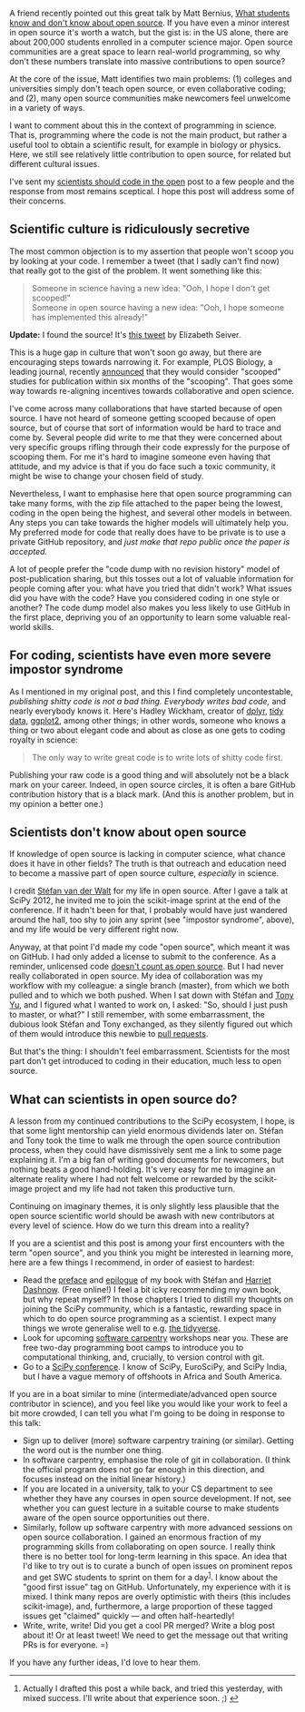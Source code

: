 <!--
.. title: What do scientists know about open source?
.. slug: what-do-scientists-know-about-open-source
.. date: 2018-06-20 21:19:46
.. tags: open-source,Planet SciPy,science,programming
.. category: 
.. link: 
.. description: 
.. type: text
.. has_math: no
.. status: published
.. wp-status: publish
-->

<html><body><p>A friend recently pointed out this great talk by Matt Bernius, <a href="https://community.redhat.com/blog/2018/05/what-college-students-know/">What students know and don't know about open source</a>. If you have even a minor interest in open source it's worth a watch, but the gist is: in the US alone, there are about 200,000 students enrolled in a computer science major. Open source communities are a great space to learn real-world programming, so why don't these numbers translate into massive contributions to open source?

At the core of the issue, Matt identifies two main problems: (1) colleges and universities simply don't teach open source, or even collaborative coding; and (2), many open source communities make newcomers feel unwelcome in a variety of ways.

I want to comment about this in the context of programming in science. That is, programming where the code is not the main product, but rather a useful tool to obtain a scientific result, for example in biology or physics. Here, we still see relatively little contribution to open source, for related but different cultural issues.

I've sent my <a href="https://ilovesymposia.com/2015/12/26/why-scientists-should-code-in-the-open/">scientists should code in the open</a> post to a few people and the response from most remains sceptical. I hope this post will address some of their concerns.

</p><h2>Scientific culture is ridiculously secretive</h2>

The most common objection is to my assertion that people won't scoop you by looking at your code. I remember a tweet (that I sadly can't find now) that really got to the gist of the problem. It went something like this:

<blockquote>
  Someone in science having a new idea: "Ooh, I hope I don't get scooped!"<br>
  Someone in open source having a new idea: "Ooh, I hope someone has implemented this already!"
</blockquote>

<strong>Update:</strong> I found the source! It's <a href="https://twitter.com/tweetotaler/status/884412302098915329">this tweet</a> by Elizabeth Seiver.

This is a huge gap in culture that won't soon go away, but there are encouraging steps towards narrowing it. For example, PLOS Biology, a leading journal, recently <a href="http://twitter.com/PLOSBiology/status/958346565868978176">announced</a> that they would consider "scooped" studies for publication within six months of the "scooping". That goes some way towards re-aligning incentives towards collaborative and open science.

I've come across many collaborations that have started because of open source. I have not heard of someone getting scooped because of open source, but of course that sort of information would be hard to trace and come by. Several people did write to me that they were concerned about very specific groups rifling through their code expressly for the purpose of scooping them. For me it's hard to imagine someone even having that attitude, and my advice is that if you do face such a toxic community, it might be wise to change your chosen field of study.

Nevertheless, I want to emphasise here that open source programming can take many forms, with the zip file attached to the paper being the lowest, coding in the open being the highest, and several other models in between. Any steps you can take towards the higher models will ultimately help you. My preferred mode for code that really does have to be private is to use a private GitHub repository, and <em>just make that repo public once the paper is accepted.</em>

A lot of people prefer the "code dump with no revision history" model of post-publication sharing, but this tosses out a lot of valuable information for people coming after you: what have you tried that didn't work? What issues did you have with the code? Have you considered coding in one style or another? The code dump model also makes you less likely to use GitHub in the first place, depriving you of an opportunity to learn some valuable real-world skills.

<h2>For coding, scientists have even more severe impostor syndrome</h2>

As I mentioned in my original post, and this I find completely uncontestable, <em>publishing shitty code is not a bad thing.</em> <em>Everybody writes bad code,</em> and nearly everybody knows it. Here's Hadley Wickham, creator of <a href="https://dplyr.tidyverse.org">dplyr</a>, <a href="https://tidyr.tidyverse.org">tidy data</a>, <a href="https://ggplot2.tidyverse.org">ggplot2</a>, among other things; in other words, someone who knows a thing or two about elegant code and about as close as one gets to coding royalty in science:

<blockquote>
  The only way to write great code is to write lots of shitty code first.
</blockquote>

Publishing your raw code is a good thing and will absolutely not be a black mark on your career. Indeed, in open source circles, it is often a bare GitHub contribution history that is a black mark. (And this is another problem, but in my opinion a better one.)

<h2>Scientists don't know about open source</h2>

If knowledge of open source is lacking in computer science, what chance does it have in other fields? The truth is that outreach and education need to become a massive part of open source culture, <em>especially</em> in science.

I credit <a href="https://bids.berkeley.edu/people/st%C3%A9fan-van-der-walt">Stéfan van der Walt</a> for my life in open source. After I gave a talk at SciPy 2012, he invited me to join the scikit-image sprint at the end of the conference. If it hadn't been for that, I probably would have just wandered around the hall, too shy to join any sprint (see "impostor syndrome", above), and my life would be very different right now.

Anyway, at that point I'd made my code "open source", which meant it was on GitHub. I had only added a license to submit to the conference. As a reminder, unlicensed code <a href="http://www.astrobetter.com/blog/2014/03/10/the-whys-and-hows-of-licensing-scientific-code/">doesn't count as open source</a>. But I had never really collaborated in open source. My idea of collaboration was my workflow with my colleague: a single branch (master), from which we both pulled and to which we both pushed. When I sat down with Stéfan and <a href="http://tonysyu.github.io">Tony Yu</a>, and I figured what I wanted to work on, I asked: "So, should I just push to master, or what?" I still remember, with some embarrassment, the dubious look Stéfan and Tony exchanged, as they silently figured out which of them would introduce this newbie to <a href="https://help.github.com/articles/creating-a-pull-request/">pull requests</a>.

But that's the thing: I shouldn't feel embarrassment. Scientists for the most part don't get introduced to coding in their education, much less to open source.

<h2>What can scientists in open source do?</h2>

A lesson from my continued contributions to the SciPy ecosystem, I hope, is that some light mentorship can yield enormous dividends later on. Stéfan and Tony took the time to walk me through the open source contribution process, when they could have dismissively sent me a link to some page explaining it. I'm a big fan of writing good documents for newcomers, but nothing beats a good hand-holding. It's very easy for me to imagine an alternate reality where I had not felt welcome or rewarded by the scikit-image project and my life had not taken this productive turn.

Continuing on imaginary themes, it is only slightly less plausible that the open source scientific world should be awash with new contributors at every level of science. How do we turn this dream into a reality?

If you are a scientist and this post is among your first encounters with the term "open source", and you think you might be interested in learning more, here are a few things I recommend, in order of easiest to hardest:

<ul>
<li>Read the <a href="https://github.com/elegant-scipy/elegant-scipy/blob/master/markdown/preface.markdown">preface</a> and <a href="https://github.com/elegant-scipy/elegant-scipy/blob/master/markdown/epilogue.markdown">epilogue</a> of my book with Stéfan and <a href="http://harrietdashnow.com">Harriet Dashnow</a>. (Free online!) I feel a bit icky recommending my own book, but why repeat myself? In those chapters I tried to distill my thoughts on joining the SciPy community, which is a fantastic, rewarding space in which to do open source programming as a scientist. I expect many things we wrote generalise well to e.g. <a href="https://www.tidyverse.org">the tidyverse</a>.</li>
<li>Look for upcoming <a href="https://software-carpentry.org">software carpentry</a> workshops near you. These are free two-day programming boot camps to introduce you to computational thinking, and, crucially, to version control with git.</li>
<li>Go to a <a href="https://conference.scipy.org">SciPy conference</a>. I know of SciPy, EuroSciPy, and SciPy India, but I have a vague memory of offshoots in Africa and South America.</li>
</ul>

If you are in a boat similar to mine (intermediate/advanced open source contributor in science), and you feel like you would like your work to feel a bit more crowded, I can tell you what I'm going to be doing in response to this talk:

<ul>
<li>Sign up to deliver (more) software carpentry training (or similar). Getting the word out is the number one thing.</li>
<li>In software carpentry, emphasise the role of git in collaboration. (I think the official program does not go far enough in this direction, and focuses instead on the initial linear history.)</li>
<li>If you are located in a university, talk to your CS department to see whether they have any courses in open source development. If not, see whether you can guest lecture in a suitable course to make students aware of the open source opportunities out there.</li>
<li>Similarly, follow up software carpentry with more advanced sessions on open source collaboration. I gained an enormous fraction of my programming skills from collaborating on open source. I really think there is no better tool for long-term learning in this space. An idea that I'd like to try out is to curate a bunch of open issues on prominent repos and get SWC students to sprint on them for a day<sup id="fnref-1111-1"><a href="#fn-1111-1" class="jetpack-footnote">1</a></sup>. I know about the "good first issue" tag on GitHub. Unfortunately, my experience with it is mixed. I think many repos are overly optimistic with theirs (this includes scikit-image), and, furthermore, a large proportion of these tagged issues get "claimed" quickly — and often half-heartedly!</li>
<li>Write, write, write! Did you get a cool PR merged? Write a blog post about it! Or at least tweet! We need to get the message out that writing PRs is for everyone. =)</li>
</ul>

If you have any further ideas, I'd love to hear them.

<div class="footnotes">
<hr>
<ol>

<li id="fn-1111-1">
Actually I drafted this post a while back, and tried this yesterday, with mixed success. I'll write about that experience soon. ;) <a href="#fnref-1111-1">↩</a>
</li>

</ol>
</div></body></html>
